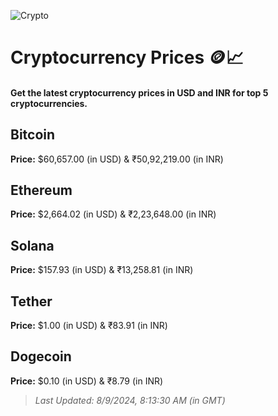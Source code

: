 
![Crypto](https://www.techguide.com.au/wp-content/uploads/2020/11/crypto3.jpeg)

# Cryptocurrency Prices 🪙📈

#### Get the latest cryptocurrency prices in USD and INR for top 5 cryptocurrencies.

## Bitcoin

**Price:** $60,657.00 (in USD) & ₹50,92,219.00 (in INR)

## Ethereum

**Price:** $2,664.02 (in USD) & ₹2,23,648.00 (in INR)

## Solana

**Price:** $157.93 (in USD) & ₹13,258.81 (in INR)

## Tether

**Price:** $1.00 (in USD) & ₹83.91 (in INR)

## Dogecoin

**Price:** $0.10 (in USD) & ₹8.79 (in INR)

> _Last Updated: 8/9/2024, 8:13:30 AM (in GMT)_
